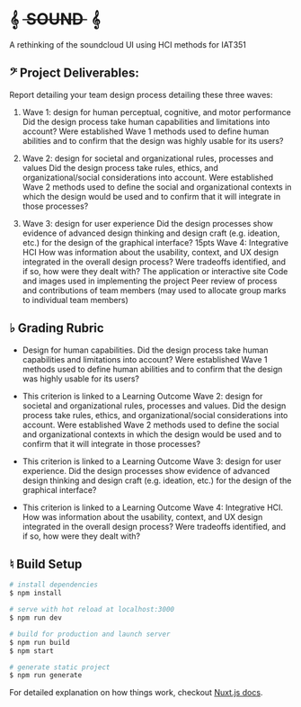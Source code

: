 # 𝄞 ~~&nbsp;SOUND&nbsp;~~ 𝄞

 A rethinking of the soundcloud UI using HCI methods for IAT351

## 𝄢 Project Deliverables:
Report detailing your team design process detailing these three waves:

1. Wave 1: design for human perceptual, cognitive, and motor performance Did the design process take human capabilities and limitations into account? Were established Wave 1 methods used to define human abilities and to confirm that the design was highly usable for its users?

2. Wave 2: design for societal and organizational rules, processes and values Did the design process take rules, ethics, and organizational/social considerations into account. Were established Wave 2 methods used to define the social and organizational contexts in which the design would be used and to confirm that it will integrate in those processes?

3. Wave 3: design for user experience Did the design processes show evidence of advanced design thinking and design craft (e.g. ideation, etc.) for the design of the graphical interface? 15pts Wave 4: Integrative HCI How was information about the usability, context, and UX design integrated in the overall design process? Were tradeoffs identified, and if so, how were they dealt with?
The application or interactive site
Code and images used in implementing the project
Peer review of process and contributions of team members (may used to allocate group marks to individual team members)

## ♭ Grading Rubric
- Design for human capabilities. Did the design process take human capabilities and limitations into account? Were established Wave 1 methods used to define human abilities and to confirm that the design was highly usable for its users?

- This criterion is linked to a Learning Outcome Wave 2: design for societal and organizational rules, processes and values. Did the design process take rules, ethics, and organizational/social considerations into account. Were established Wave 2 methods used to define the social and organizational contexts in which the design would be used and to confirm that it will integrate in those processes?

- This criterion is linked to a Learning Outcome Wave 3: design for user experience. Did the design processes show evidence of advanced design thinking and design craft (e.g. ideation, etc.) for the design of the graphical interface?

- This criterion is linked to a Learning Outcome Wave 4: Integrative HCI. How was information about the usability, context, and UX design integrated in the overall design process? Were tradeoffs identified, and if so, how were they dealt with?

## ♮ Build Setup

``` bash
# install dependencies
$ npm install

# serve with hot reload at localhost:3000
$ npm run dev

# build for production and launch server
$ npm run build
$ npm start

# generate static project
$ npm run generate
```

For detailed explanation on how things work, checkout [Nuxt.js docs](https://nuxtjs.org).

